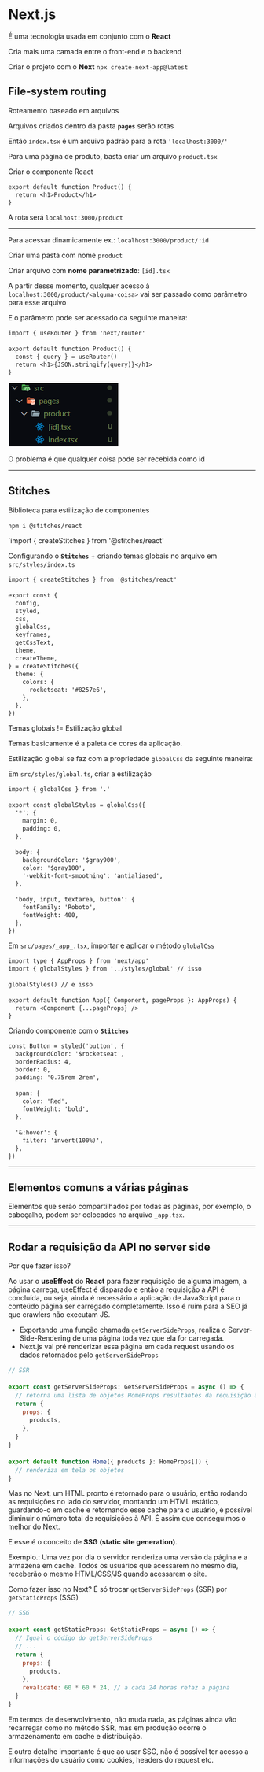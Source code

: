 # Next.js

É uma tecnologia usada em conjunto com o **React**

Cria mais uma camada entre o front-end e o backend

Criar o projeto com o **Next** `npx create-next-app@latest`

## File-system routing

Roteamento baseado em arquivos

Arquivos criados dentro da pasta **`pages`** serão rotas

Então `index.tsx` é um arquivo padrão para a rota `'localhost:3000/'`

Para uma página de produto, basta criar um arquivo `product.tsx`

Criar o componente React

```tsx
export default function Product() {
  return <h1>Product</h1>
}
```

A rota será `localhost:3000/product`

---

Para acessar dinamicamente ex.: `localhost:3000/product/:id`

Criar uma pasta com nome `product`

Criar arquivo com **nome parametrizado**: `[id].tsx`

A partir desse momento, qualquer acesso à `localhost:3000/product/<alguma-coisa>` vai ser passado como parâmetro para esse arquivo

E o parâmetro pode ser acessado da seguinte maneira:

```tsx
import { useRouter } from 'next/router'

export default function Product() {
  const { query } = useRouter()
  return <h1>{JSON.stringify(query)}</h1>
}
```

![Arquivo parametrizado](../project-four/assets/arquivoparametrizado.png)

O problema é que qualquer coisa pode ser recebida como id

---

## Stitches

Biblioteca para estilização de componentes

`npm i @stitches/react`

`import { createStitches } from '@stitches/react'

Configurando o **`Stitches`** + criando temas globais no arquivo em `src/styles/index.ts`

```tsx
import { createStitches } from '@stitches/react'

export const {
  config,
  styled,
  css,
  globalCss,
  keyframes,
  getCssText,
  theme,
  createTheme,
} = createStitches({
  theme: {
    colors: {
      rocketseat: '#8257e6',
    },
  },
})
```

Temas globais != Estilização global

Temas basicamente é a paleta de cores da aplicação.

Estilização global se faz com a propriedade `globalCss` da seguinte maneira:

Em `src/styles/global.ts`, criar a estilização

```tsx
import { globalCss } from '.'

export const globalStyles = globalCss({
  '*': {
    margin: 0,
    padding: 0,
  },

  body: {
    backgroundColor: '$gray900',
    color: '$gray100',
    '-webkit-font-smoothing': 'antialiased',
  },

  'body, input, textarea, button': {
    fontFamily: 'Roboto',
    fontWeight: 400,
  },
})
```

Em `src/pages/_app_.tsx`, importar e aplicar o método `globalCss`

```tsx
import type { AppProps } from 'next/app'
import { globalStyles } from '../styles/global' // isso

globalStyles() // e isso

export default function App({ Component, pageProps }: AppProps) {
  return <Component {...pageProps} />
}
```

Criando componente com o **`Stitches`**

```tsx
const Button = styled('button', {
  backgroundColor: '$rocketseat',
  borderRadius: 4,
  border: 0,
  padding: '0.75rem 2rem',

  span: {
    color: 'Red',
    fontWeight: 'bold',
  },

  '&:hover': {
    filter: 'invert(100%)',
  },
})
```

---

## Elementos comuns a várias páginas

Elementos que serão compartilhados por todas as páginas, por exemplo, o cabeçalho, podem ser colocados no arquivo `_app.tsx`.

---

## Rodar a requisição da API no server side

Por que fazer isso?

Ao usar o **useEffect** do **React** para fazer requisição de alguma imagem, a página carrega, useEffect é disparado e então a requisição à API é concluída, ou seja, ainda é necessário a aplicação de JavaScript para o conteúdo página ser carregado completamente. Isso é ruim para a SEO já que crawlers não executam JS.

- Exportando uma função chamada `getServerSideProps`, realiza o Server-Side-Rendering de uma página toda vez que ela for carregada.
- Next.js vai pré renderizar essa página em cada request usando os dados retornados pelo `getServerSideProps`

```jsx
// SSR

export const getServerSideProps: GetServerSideProps = async () => {
  // retorna uma lista de objetos HomeProps resultantes da requisição à API.
  return {
    props: {
      products,
    },
  }
}

export default function Home({ products }: HomeProps[]) {
  // renderiza em tela os objetos
}
```

Mas no Next, um HTML pronto é retornado para o usuário, então rodando as requisições no lado do servidor, montando um HTML estático, guardando-o em cache e retornando esse cache para o usuário, é possível diminuir o número total de requisições à API. É assim que conseguimos o melhor do Next.

E esse é o conceito de **SSG (static site generation)**.

Exemplo.: Uma vez por dia o servidor renderiza uma versão da página e a armazena em cache. Todos os usuários que acessarem no mesmo dia, receberão o mesmo HTML/CSS/JS quando acessarem o site.

Como fazer isso no Next? É só trocar `getServerSideProps` (SSR) por `getStaticProps` (SSG)

```jsx
// SSG

export const getStaticProps: GetStaticProps = async () => {
  // Igual o código do getServerSideProps
  // ...
  return {
    props: {
      products,
    },
    revalidate: 60 * 60 * 24, // a cada 24 horas refaz a página
  }
}
```

Em termos de desenvolvimento, não muda nada, as páginas ainda vão recarregar como no método SSR, mas em produção ocorre o armazenamento em cache e distribuição.

E outro detalhe importante é que ao usar SSG, não é possível ter acesso a informações do usuário como cookies, headers do request etc.

